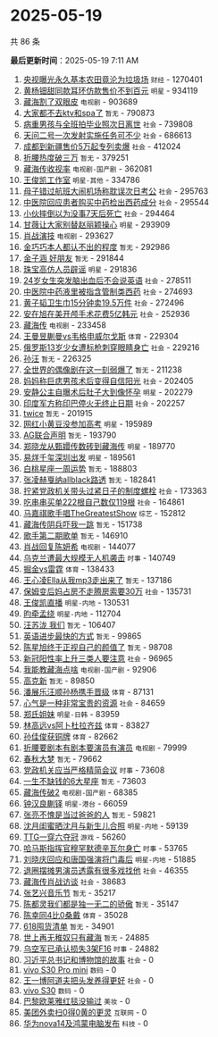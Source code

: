 # 2025-05-19

共 86 条


<!-- BEGIN -->

**最后更新时间**：2025-05-19 7:11 AM
1. [央视曝光永久基本农田竟沦为垃圾场](https://m.weibo.cn/search?containerid=100103type%3D1%26t%3D10%26q%3D%23%E5%A4%AE%E8%A7%86%E6%9B%9D%E5%85%89%E6%B0%B8%E4%B9%85%E5%9F%BA%E6%9C%AC%E5%86%9C%E7%94%B0%E7%AB%9F%E6%B2%A6%E4%B8%BA%E5%9E%83%E5%9C%BE%E5%9C%BA%23&stream_entry_id=31&isnewpage=1&extparam=seat%3D1%26realpos%3D36%26flag%3D1%26q%3D%2523%25E5%25A4%25AE%25E8%25A7%2586%25E6%259B%259D%25E5%2585%2589%25E6%25B0%25B8%25E4%25B9%2585%25E5%259F%25BA%25E6%259C%25AC%25E5%2586%259C%25E7%2594%25B0%25E7%25AB%259F%25E6%25B2%25A6%25E4%25B8%25BA%25E5%259E%2583%25E5%259C%25BE%25E5%259C%25BA%2523%26dgr%3D0%26stream_entry_id%3D31%26cate%3D5001%26band_rank%3D36%26filter_type%3Drealtimehot%26pos%3D37%26c_type%3D31%26lcate%3D5001%26display_time%3D1747585856%26pre_seqid%3D17475858561900316928457) `财经` - 1270401
2. [黄杨钿甜同款耳环仿款售价不到百元](https://m.weibo.cn/search?containerid=100103type%3D1%26t%3D10%26q%3D%23%E9%BB%84%E6%9D%A8%E9%92%BF%E7%94%9C%E5%90%8C%E6%AC%BE%E8%80%B3%E7%8E%AF%E4%BB%BF%E6%AC%BE%E5%94%AE%E4%BB%B7%E4%B8%8D%E5%88%B0%E7%99%BE%E5%85%83%23&stream_entry_id=31&isnewpage=1&extparam=seat%3D1%26stream_entry_id%3D31%26lcate%3D5001%26filter_type%3Drealtimehot%26dgr%3D0%26c_type%3D31%26realpos%3D2%26q%3D%2523%25E9%25BB%2584%25E6%259D%25A8%25E9%2592%25BF%25E7%2594%259C%25E5%2590%258C%25E6%25AC%25BE%25E8%2580%25B3%25E7%258E%25AF%25E4%25BB%25BF%25E6%25AC%25BE%25E5%2594%25AE%25E4%25BB%25B7%25E4%25B8%258D%25E5%2588%25B0%25E7%2599%25BE%25E5%2585%2583%2523%26cate%3D5001%26pos%3D1%26band_rank%3D2%26flag%3D1%26display_time%3D1747588947%26pre_seqid%3D174758894712603375793128) `明星` - 934119
3. [藏海割了双眼皮](https://m.weibo.cn/search?containerid=100103type%3D1%26t%3D10%26q%3D%23%E8%97%8F%E6%B5%B7%E5%89%B2%E4%BA%86%E5%8F%8C%E7%9C%BC%E7%9A%AE%23&stream_entry_id=31&isnewpage=1&extparam=seat%3D1%26realpos%3D1%26flag%3D16%26q%3D%2523%25E8%2597%258F%25E6%25B5%25B7%25E5%2589%25B2%25E4%25BA%2586%25E5%258F%258C%25E7%259C%25BC%25E7%259A%25AE%2523%26dgr%3D0%26stream_entry_id%3D31%26cate%3D5001%26band_rank%3D1%26filter_type%3Drealtimehot%26pos%3D0%26c_type%3D31%26lcate%3D5001%26display_time%3D1747585856%26pre_seqid%3D17475858561900316928457) `电视剧` - 903689
4. [大家都不去ktv和spa了](https://m.weibo.cn/search?containerid=100103type%3D1%26t%3D10%26q%3D%E5%A4%A7%E5%AE%B6%E9%83%BD%E4%B8%8D%E5%8E%BBktv%E5%92%8Cspa%E4%BA%86&stream_entry_id=31&isnewpage=1&extparam=seat%3D1%26realpos%3D2%26flag%3D2%26q%3D%25E5%25A4%25A7%25E5%25AE%25B6%25E9%2583%25BD%25E4%25B8%258D%25E5%258E%25BBktv%25E5%2592%258Cspa%25E4%25BA%2586%26dgr%3D0%26stream_entry_id%3D31%26cate%3D5001%26band_rank%3D2%26filter_type%3Drealtimehot%26pos%3D1%26c_type%3D31%26lcate%3D5001%26display_time%3D1747585856%26pre_seqid%3D17475858561900316928457) `暂无` - 790873
5. [病重男孩与全班拍毕业照次日离世](https://m.weibo.cn/search?containerid=100103type%3D1%26t%3D10%26q%3D%23%E7%97%85%E9%87%8D%E7%94%B7%E5%AD%A9%E4%B8%8E%E5%85%A8%E7%8F%AD%E6%8B%8D%E6%AF%95%E4%B8%9A%E7%85%A7%E6%AC%A1%E6%97%A5%E7%A6%BB%E4%B8%96%23&stream_entry_id=31&isnewpage=1&extparam=seat%3D1%26realpos%3D4%26flag%3D1%26q%3D%2523%25E7%2597%2585%25E9%2587%258D%25E7%2594%25B7%25E5%25AD%25A9%25E4%25B8%258E%25E5%2585%25A8%25E7%258F%25AD%25E6%258B%258D%25E6%25AF%2595%25E4%25B8%259A%25E7%2585%25A7%25E6%25AC%25A1%25E6%2597%25A5%25E7%25A6%25BB%25E4%25B8%2596%2523%26dgr%3D0%26stream_entry_id%3D31%26cate%3D5001%26band_rank%3D4%26filter_type%3Drealtimehot%26pos%3D4%26c_type%3D31%26lcate%3D5001%26display_time%3D1747585856%26pre_seqid%3D17475858561900316928457) `社会` - 739808
6. [天问二号一次发射实施任务可不少](https://m.weibo.cn/search?containerid=100103type%3D1%26t%3D10%26q%3D%23%E5%A4%A9%E9%97%AE%E4%BA%8C%E5%8F%B7%E4%B8%80%E6%AC%A1%E5%8F%91%E5%B0%84%E5%AE%9E%E6%96%BD%E4%BB%BB%E5%8A%A1%E5%8F%AF%E4%B8%8D%E5%B0%91%23&stream_entry_id=31&isnewpage=1&extparam=seat%3D1%26realpos%3D3%26flag%3D0%26q%3D%2523%25E5%25A4%25A9%25E9%2597%25AE%25E4%25BA%258C%25E5%258F%25B7%25E4%25B8%2580%25E6%25AC%25A1%25E5%258F%2591%25E5%25B0%2584%25E5%25AE%259E%25E6%2596%25BD%25E4%25BB%25BB%25E5%258A%25A1%25E5%258F%25AF%25E4%25B8%258D%25E5%25B0%2591%2523%26dgr%3D0%26stream_entry_id%3D31%26cate%3D5001%26band_rank%3D3%26filter_type%3Drealtimehot%26pos%3D2%26c_type%3D31%26lcate%3D5001%26display_time%3D1747585856%26pre_seqid%3D17475858561900316928457) `社会` - 686613
7. [成都到新疆售价5万起专列卖爆](https://m.weibo.cn/search?containerid=100103type%3D1%26t%3D10%26q%3D%23%E6%88%90%E9%83%BD%E5%88%B0%E6%96%B0%E7%96%86%E5%94%AE%E4%BB%B75%E4%B8%87%E8%B5%B7%E4%B8%93%E5%88%97%E5%8D%96%E7%88%86%23&stream_entry_id=31&isnewpage=1&extparam=seat%3D1%26realpos%3D5%26flag%3D0%26q%3D%2523%25E6%2588%2590%25E9%2583%25BD%25E5%2588%25B0%25E6%2596%25B0%25E7%2596%2586%25E5%2594%25AE%25E4%25BB%25B75%25E4%25B8%2587%25E8%25B5%25B7%25E4%25B8%2593%25E5%2588%2597%25E5%258D%2596%25E7%2588%2586%2523%26dgr%3D0%26stream_entry_id%3D31%26cate%3D5001%26band_rank%3D5%26filter_type%3Drealtimehot%26pos%3D5%26c_type%3D31%26lcate%3D5001%26display_time%3D1747585856%26pre_seqid%3D17475858561900316928457) `社会` - 412024
8. [折腰热度破三万](https://m.weibo.cn/search?containerid=100103type%3D1%26t%3D10%26q%3D%E6%8A%98%E8%85%B0%E7%83%AD%E5%BA%A6%E7%A0%B4%E4%B8%89%E4%B8%87&stream_entry_id=31&isnewpage=1&extparam=seat%3D1%26realpos%3D6%26flag%3D2%26q%3D%25E6%258A%2598%25E8%2585%25B0%25E7%2583%25AD%25E5%25BA%25A6%25E7%25A0%25B4%25E4%25B8%2589%25E4%25B8%2587%26dgr%3D0%26stream_entry_id%3D31%26cate%3D5001%26band_rank%3D6%26filter_type%3Drealtimehot%26pos%3D6%26c_type%3D31%26lcate%3D5001%26display_time%3D1747585856%26pre_seqid%3D17475858561900316928457) `暂无` - 379251
9. [藏海传收视率](https://m.weibo.cn/search?containerid=100103type%3D1%26t%3D10%26q%3D%E8%97%8F%E6%B5%B7%E4%BC%A0%E6%94%B6%E8%A7%86%E7%8E%87&stream_entry_id=31&isnewpage=1&extparam=seat%3D1%26realpos%3D7%26flag%3D16%26q%3D%25E8%2597%258F%25E6%25B5%25B7%25E4%25BC%25A0%25E6%2594%25B6%25E8%25A7%2586%25E7%258E%2587%26dgr%3D0%26stream_entry_id%3D31%26cate%3D5001%26band_rank%3D7%26filter_type%3Drealtimehot%26pos%3D8%26c_type%3D31%26lcate%3D5001%26display_time%3D1747585856%26pre_seqid%3D17475858561900316928457) `电视剧-国产剧` - 362081
10. [王俊凯工作室](https://m.weibo.cn/search?containerid=100103type%3D1%26t%3D10%26q%3D%E7%8E%8B%E4%BF%8A%E5%87%AF%E5%B7%A5%E4%BD%9C%E5%AE%A4&stream_entry_id=31&isnewpage=1&extparam=seat%3D1%26realpos%3D8%26flag%3D2%26q%3D%25E7%258E%258B%25E4%25BF%258A%25E5%2587%25AF%25E5%25B7%25A5%25E4%25BD%259C%25E5%25AE%25A4%26dgr%3D0%26stream_entry_id%3D31%26cate%3D5001%26band_rank%3D8%26filter_type%3Drealtimehot%26pos%3D9%26c_type%3D31%26lcate%3D5001%26display_time%3D1747585856%26pre_seqid%3D17475858561900316928457) `明星-其他` - 334786
11. [母子错过航班大闹机场称耽误次日考公](https://m.weibo.cn/search?containerid=100103type%3D1%26t%3D10%26q%3D%23%E6%AF%8D%E5%AD%90%E9%94%99%E8%BF%87%E8%88%AA%E7%8F%AD%E5%A4%A7%E9%97%B9%E6%9C%BA%E5%9C%BA%E7%A7%B0%E8%80%BD%E8%AF%AF%E6%AC%A1%E6%97%A5%E8%80%83%E5%85%AC%23&stream_entry_id=31&isnewpage=1&extparam=seat%3D1%26realpos%3D9%26flag%3D0%26q%3D%2523%25E6%25AF%258D%25E5%25AD%2590%25E9%2594%2599%25E8%25BF%2587%25E8%2588%25AA%25E7%258F%25AD%25E5%25A4%25A7%25E9%2597%25B9%25E6%259C%25BA%25E5%259C%25BA%25E7%25A7%25B0%25E8%2580%25BD%25E8%25AF%25AF%25E6%25AC%25A1%25E6%2597%25A5%25E8%2580%2583%25E5%2585%25AC%2523%26dgr%3D0%26stream_entry_id%3D31%26cate%3D5001%26band_rank%3D9%26filter_type%3Drealtimehot%26pos%3D10%26c_type%3D31%26lcate%3D5001%26display_time%3D1747585856%26pre_seqid%3D17475858561900316928457) `社会` - 295763
12. [中医院回应患者购买中药检出西药成分](https://m.weibo.cn/search?containerid=100103type%3D1%26t%3D10%26q%3D%23%E4%B8%AD%E5%8C%BB%E9%99%A2%E5%9B%9E%E5%BA%94%E6%82%A3%E8%80%85%E8%B4%AD%E4%B9%B0%E4%B8%AD%E8%8D%AF%E6%A3%80%E5%87%BA%E8%A5%BF%E8%8D%AF%E6%88%90%E5%88%86%23&stream_entry_id=31&isnewpage=1&extparam=seat%3D1%26realpos%3D10%26flag%3D1%26q%3D%2523%25E4%25B8%25AD%25E5%258C%25BB%25E9%2599%25A2%25E5%259B%259E%25E5%25BA%2594%25E6%2582%25A3%25E8%2580%2585%25E8%25B4%25AD%25E4%25B9%25B0%25E4%25B8%25AD%25E8%258D%25AF%25E6%25A3%2580%25E5%2587%25BA%25E8%25A5%25BF%25E8%258D%25AF%25E6%2588%2590%25E5%2588%2586%2523%26dgr%3D0%26stream_entry_id%3D31%26cate%3D5001%26band_rank%3D10%26filter_type%3Drealtimehot%26pos%3D11%26c_type%3D31%26lcate%3D5001%26display_time%3D1747585856%26pre_seqid%3D17475858561900316928457) `社会` - 295544
13. [小伙摔倒以为没事7天后死亡](https://m.weibo.cn/search?containerid=100103type%3D1%26t%3D10%26q%3D%23%E5%B0%8F%E4%BC%99%E6%91%94%E5%80%92%E4%BB%A5%E4%B8%BA%E6%B2%A1%E4%BA%8B7%E5%A4%A9%E5%90%8E%E6%AD%BB%E4%BA%A1%23&stream_entry_id=31&isnewpage=1&extparam=seat%3D1%26realpos%3D11%26flag%3D2%26q%3D%2523%25E5%25B0%258F%25E4%25BC%2599%25E6%2591%2594%25E5%2580%2592%25E4%25BB%25A5%25E4%25B8%25BA%25E6%25B2%25A1%25E4%25BA%258B7%25E5%25A4%25A9%25E5%2590%258E%25E6%25AD%25BB%25E4%25BA%25A1%2523%26dgr%3D0%26stream_entry_id%3D31%26cate%3D5001%26band_rank%3D11%26filter_type%3Drealtimehot%26pos%3D12%26c_type%3D31%26lcate%3D5001%26display_time%3D1747585856%26pre_seqid%3D17475858561900316928457) `社会` - 294464
14. [甘薇让大家别替赵丽颖操心](https://m.weibo.cn/search?containerid=100103type%3D1%26t%3D10%26q%3D%23%E7%94%98%E8%96%87%E8%AE%A9%E5%A4%A7%E5%AE%B6%E5%88%AB%E6%9B%BF%E8%B5%B5%E4%B8%BD%E9%A2%96%E6%93%8D%E5%BF%83%23&stream_entry_id=31&isnewpage=1&extparam=seat%3D1%26realpos%3D12%26flag%3D1%26q%3D%2523%25E7%2594%2598%25E8%2596%2587%25E8%25AE%25A9%25E5%25A4%25A7%25E5%25AE%25B6%25E5%2588%25AB%25E6%259B%25BF%25E8%25B5%25B5%25E4%25B8%25BD%25E9%25A2%2596%25E6%2593%258D%25E5%25BF%2583%2523%26dgr%3D0%26stream_entry_id%3D31%26cate%3D5001%26band_rank%3D12%26filter_type%3Drealtimehot%26pos%3D13%26c_type%3D31%26lcate%3D5001%26display_time%3D1747585856%26pre_seqid%3D17475858561900316928457) `明星` - 293909
15. [肖战演技](https://m.weibo.cn/search?containerid=100103type%3D1%26t%3D10%26q%3D%E8%82%96%E6%88%98%E6%BC%94%E6%8A%80&stream_entry_id=31&isnewpage=1&extparam=seat%3D1%26realpos%3D13%26flag%3D2%26q%3D%25E8%2582%2596%25E6%2588%2598%25E6%25BC%2594%25E6%258A%2580%26dgr%3D0%26stream_entry_id%3D31%26cate%3D5001%26band_rank%3D13%26filter_type%3Drealtimehot%26pos%3D14%26c_type%3D31%26lcate%3D5001%26display_time%3D1747585856%26pre_seqid%3D17475858561900316928457) `电视剧` - 293627
16. [金巧巧本人都认不出的程度](https://m.weibo.cn/search?containerid=100103type%3D1%26t%3D10%26q%3D%E9%87%91%E5%B7%A7%E5%B7%A7%E6%9C%AC%E4%BA%BA%E9%83%BD%E8%AE%A4%E4%B8%8D%E5%87%BA%E7%9A%84%E7%A8%8B%E5%BA%A6&stream_entry_id=31&isnewpage=1&extparam=seat%3D1%26realpos%3D14%26flag%3D2%26q%3D%25E9%2587%2591%25E5%25B7%25A7%25E5%25B7%25A7%25E6%259C%25AC%25E4%25BA%25BA%25E9%2583%25BD%25E8%25AE%25A4%25E4%25B8%258D%25E5%2587%25BA%25E7%259A%2584%25E7%25A8%258B%25E5%25BA%25A6%26dgr%3D0%26stream_entry_id%3D31%26cate%3D5001%26band_rank%3D14%26filter_type%3Drealtimehot%26pos%3D15%26c_type%3D31%26lcate%3D5001%26display_time%3D1747585856%26pre_seqid%3D17475858561900316928457) `暂无` - 292986
17. [金子涵 好朋友](https://m.weibo.cn/search?containerid=100103type%3D1%26t%3D10%26q%3D%E9%87%91%E5%AD%90%E6%B6%B5+%E5%A5%BD%E6%9C%8B%E5%8F%8B&stream_entry_id=31&isnewpage=1&extparam=seat%3D1%26realpos%3D15%26flag%3D0%26q%3D%25E9%2587%2591%25E5%25AD%2590%25E6%25B6%25B5%2520%25E5%25A5%25BD%25E6%259C%258B%25E5%258F%258B%26dgr%3D0%26stream_entry_id%3D31%26cate%3D5001%26band_rank%3D15%26filter_type%3Drealtimehot%26pos%3D16%26c_type%3D31%26lcate%3D5001%26display_time%3D1747585856%26pre_seqid%3D17475858561900316928457) `暂无` - 291844
18. [珠宝高仿人员辟谣](https://m.weibo.cn/search?containerid=100103type%3D1%26t%3D10%26q%3D%23%E7%8F%A0%E5%AE%9D%E9%AB%98%E4%BB%BF%E4%BA%BA%E5%91%98%E8%BE%9F%E8%B0%A3%23&stream_entry_id=31&isnewpage=1&extparam=seat%3D1%26realpos%3D16%26flag%3D0%26q%3D%2523%25E7%258F%25A0%25E5%25AE%259D%25E9%25AB%2598%25E4%25BB%25BF%25E4%25BA%25BA%25E5%2591%2598%25E8%25BE%259F%25E8%25B0%25A3%2523%26dgr%3D0%26stream_entry_id%3D31%26cate%3D5001%26band_rank%3D16%26filter_type%3Drealtimehot%26pos%3D17%26c_type%3D31%26lcate%3D5001%26display_time%3D1747585856%26pre_seqid%3D17475858561900316928457) `明星` - 291836
19. [24岁女生突发脑出血后不会说英语](https://m.weibo.cn/search?containerid=100103type%3D1%26t%3D10%26q%3D%2324%E5%B2%81%E5%A5%B3%E7%94%9F%E7%AA%81%E5%8F%91%E8%84%91%E5%87%BA%E8%A1%80%E5%90%8E%E4%B8%8D%E4%BC%9A%E8%AF%B4%E8%8B%B1%E8%AF%AD%23&stream_entry_id=31&isnewpage=1&extparam=seat%3D1%26realpos%3D17%26flag%3D0%26q%3D%252324%25E5%25B2%2581%25E5%25A5%25B3%25E7%2594%259F%25E7%25AA%2581%25E5%258F%2591%25E8%2584%2591%25E5%2587%25BA%25E8%25A1%2580%25E5%2590%258E%25E4%25B8%258D%25E4%25BC%259A%25E8%25AF%25B4%25E8%258B%25B1%25E8%25AF%25AD%2523%26dgr%3D0%26stream_entry_id%3D31%26cate%3D5001%26band_rank%3D17%26filter_type%3Drealtimehot%26pos%3D18%26c_type%3D31%26lcate%3D5001%26display_time%3D1747585856%26pre_seqid%3D17475858561900316928457) `社会` - 278511
20. [中医院中药液里被指含管制类西药](https://m.weibo.cn/search?containerid=100103type%3D1%26t%3D10%26q%3D%23%E4%B8%AD%E5%8C%BB%E9%99%A2%E4%B8%AD%E8%8D%AF%E6%B6%B2%E9%87%8C%E8%A2%AB%E6%8C%87%E5%90%AB%E7%AE%A1%E5%88%B6%E7%B1%BB%E8%A5%BF%E8%8D%AF%23&stream_entry_id=31&isnewpage=1&extparam=seat%3D1%26realpos%3D18%26flag%3D1%26q%3D%2523%25E4%25B8%25AD%25E5%258C%25BB%25E9%2599%25A2%25E4%25B8%25AD%25E8%258D%25AF%25E6%25B6%25B2%25E9%2587%258C%25E8%25A2%25AB%25E6%258C%2587%25E5%2590%25AB%25E7%25AE%25A1%25E5%2588%25B6%25E7%25B1%25BB%25E8%25A5%25BF%25E8%258D%25AF%2523%26dgr%3D0%26stream_entry_id%3D31%26cate%3D5001%26band_rank%3D18%26filter_type%3Drealtimehot%26pos%3D19%26c_type%3D31%26lcate%3D5001%26display_time%3D1747585856%26pre_seqid%3D17475858561900316928457) `社会` - 274693
21. [黄子韬卫生巾15分钟卖19.5万件](https://m.weibo.cn/search?containerid=100103type%3D1%26t%3D10%26q%3D%23%E9%BB%84%E5%AD%90%E9%9F%AC%E5%8D%AB%E7%94%9F%E5%B7%BE15%E5%88%86%E9%92%9F%E5%8D%9619.5%E4%B8%87%E4%BB%B6%23&stream_entry_id=31&isnewpage=1&extparam=seat%3D1%26realpos%3D25%26flag%3D0%26q%3D%2523%25E9%25BB%2584%25E5%25AD%2590%25E9%259F%25AC%25E5%258D%25AB%25E7%2594%259F%25E5%25B7%25BE15%25E5%2588%2586%25E9%2592%259F%25E5%258D%259619.5%25E4%25B8%2587%25E4%25BB%25B6%2523%26dgr%3D0%26stream_entry_id%3D31%26cate%3D5001%26band_rank%3D25%26filter_type%3Drealtimehot%26pos%3D26%26c_type%3D31%26lcate%3D5001%26display_time%3D1747585856%26pre_seqid%3D17475858561900316928457) `社会` - 272496
22. [安在旭在美开颅手术花费5亿韩元](https://m.weibo.cn/search?containerid=100103type%3D1%26t%3D10%26q%3D%23%E5%AE%89%E5%9C%A8%E6%97%AD%E5%9C%A8%E7%BE%8E%E5%BC%80%E9%A2%85%E6%89%8B%E6%9C%AF%E8%8A%B1%E8%B4%B95%E4%BA%BF%E9%9F%A9%E5%85%83%23&stream_entry_id=31&isnewpage=1&extparam=seat%3D1%26stream_entry_id%3D31%26q%3D%2523%25E5%25AE%2589%25E5%259C%25A8%25E6%2597%25AD%25E5%259C%25A8%25E7%25BE%258E%25E5%25BC%2580%25E9%25A2%2585%25E6%2589%258B%25E6%259C%25AF%25E8%258A%25B1%25E8%25B4%25B95%25E4%25BA%25BF%25E9%259F%25A9%25E5%2585%2583%2523%26dgr%3D0%26band_rank%3D31%26pos%3D32%26filter_type%3Drealtimehot%26c_type%3D31%26realpos%3D31%26lcate%3D5001%26flag%3D1%26cate%3D5001%26display_time%3D1747593288%26pre_seqid%3D174759328797903344717118) `社会` - 252936
23. [藏海传](https://m.weibo.cn/search?containerid=100103type%3D1%26t%3D10%26q%3D%E8%97%8F%E6%B5%B7%E4%BC%A0&stream_entry_id=31&isnewpage=1&extparam=seat%3D1%26realpos%3D19%26flag%3D0%26q%3D%25E8%2597%258F%25E6%25B5%25B7%25E4%25BC%25A0%26dgr%3D0%26stream_entry_id%3D31%26cate%3D5001%26band_rank%3D19%26filter_type%3Drealtimehot%26pos%3D20%26c_type%3D31%26lcate%3D5001%26display_time%3D1747585856%26pre_seqid%3D17475858561900316928457) `电视剧` - 233458
24. [王曼昱蒯曼vs韦格申威尔戈斯](https://m.weibo.cn/search?containerid=100103type%3D1%26t%3D10%26q%3D%23%E7%8E%8B%E6%9B%BC%E6%98%B1%E8%92%AF%E6%9B%BCvs%E9%9F%A6%E6%A0%BC%E7%94%B3%E5%A8%81%E5%B0%94%E6%88%88%E6%96%AF%23&stream_entry_id=31&isnewpage=1&extparam=seat%3D1%26realpos%3D20%26flag%3D1%26q%3D%2523%25E7%258E%258B%25E6%259B%25BC%25E6%2598%25B1%25E8%2592%25AF%25E6%259B%25BCvs%25E9%259F%25A6%25E6%25A0%25BC%25E7%2594%25B3%25E5%25A8%2581%25E5%25B0%2594%25E6%2588%2588%25E6%2596%25AF%2523%26dgr%3D0%26stream_entry_id%3D31%26cate%3D5001%26band_rank%3D20%26filter_type%3Drealtimehot%26pos%3D21%26c_type%3D31%26lcate%3D5001%26display_time%3D1747585856%26pre_seqid%3D17475858561900316928457) `体育` - 229304
25. [俄罗斯13岁少女遭标枪刺穿眼睛身亡](https://m.weibo.cn/search?containerid=100103type%3D1%26t%3D10%26q%3D%23%E4%BF%84%E7%BD%97%E6%96%AF13%E5%B2%81%E5%B0%91%E5%A5%B3%E9%81%AD%E6%A0%87%E6%9E%AA%E5%88%BA%E7%A9%BF%E7%9C%BC%E7%9D%9B%E8%BA%AB%E4%BA%A1%23&stream_entry_id=31&isnewpage=1&extparam=seat%3D1%26realpos%3D21%26flag%3D0%26q%3D%2523%25E4%25BF%2584%25E7%25BD%2597%25E6%2596%25AF13%25E5%25B2%2581%25E5%25B0%2591%25E5%25A5%25B3%25E9%2581%25AD%25E6%25A0%2587%25E6%259E%25AA%25E5%2588%25BA%25E7%25A9%25BF%25E7%259C%25BC%25E7%259D%259B%25E8%25BA%25AB%25E4%25BA%25A1%2523%26dgr%3D0%26stream_entry_id%3D31%26cate%3D5001%26band_rank%3D21%26filter_type%3Drealtimehot%26pos%3D22%26c_type%3D31%26lcate%3D5001%26display_time%3D1747585856%26pre_seqid%3D17475858561900316928457) `社会` - 229216
26. [孙汪](https://m.weibo.cn/search?containerid=100103type%3D1%26t%3D10%26q%3D%E5%AD%99%E6%B1%AA&stream_entry_id=31&isnewpage=1&extparam=seat%3D1%26realpos%3D22%26flag%3D0%26q%3D%25E5%25AD%2599%25E6%25B1%25AA%26dgr%3D0%26stream_entry_id%3D31%26cate%3D5001%26band_rank%3D22%26filter_type%3Drealtimehot%26pos%3D23%26c_type%3D31%26lcate%3D5001%26display_time%3D1747585856%26pre_seqid%3D17475858561900316928457) `暂无` - 226325
27. [全世界的偶像剧在这一刻弱爆了](https://m.weibo.cn/search?containerid=100103type%3D1%26t%3D10%26q%3D%E5%85%A8%E4%B8%96%E7%95%8C%E7%9A%84%E5%81%B6%E5%83%8F%E5%89%A7%E5%9C%A8%E8%BF%99%E4%B8%80%E5%88%BB%E5%BC%B1%E7%88%86%E4%BA%86&stream_entry_id=31&isnewpage=1&extparam=seat%3D1%26realpos%3D23%26flag%3D1%26q%3D%25E5%2585%25A8%25E4%25B8%2596%25E7%2595%258C%25E7%259A%2584%25E5%2581%25B6%25E5%2583%258F%25E5%2589%25A7%25E5%259C%25A8%25E8%25BF%2599%25E4%25B8%2580%25E5%2588%25BB%25E5%25BC%25B1%25E7%2588%2586%25E4%25BA%2586%26dgr%3D0%26stream_entry_id%3D31%26cate%3D5001%26band_rank%3D23%26filter_type%3Drealtimehot%26pos%3D24%26c_type%3D31%26lcate%3D5001%26display_time%3D1747585856%26pre_seqid%3D17475858561900316928457) `暂无` - 211238
28. [妈妈称巨痣男孩术后变得自信阳光](https://m.weibo.cn/search?containerid=100103type%3D1%26t%3D10%26q%3D%23%E5%A6%88%E5%A6%88%E7%A7%B0%E5%B7%A8%E7%97%A3%E7%94%B7%E5%AD%A9%E6%9C%AF%E5%90%8E%E5%8F%98%E5%BE%97%E8%87%AA%E4%BF%A1%E9%98%B3%E5%85%89%23&stream_entry_id=31&isnewpage=1&extparam=seat%3D1%26realpos%3D43%26flag%3D1%26q%3D%2523%25E5%25A6%2588%25E5%25A6%2588%25E7%25A7%25B0%25E5%25B7%25A8%25E7%2597%25A3%25E7%2594%25B7%25E5%25AD%25A9%25E6%259C%25AF%25E5%2590%258E%25E5%258F%2598%25E5%25BE%2597%25E8%2587%25AA%25E4%25BF%25A1%25E9%2598%25B3%25E5%2585%2589%2523%26dgr%3D0%26stream_entry_id%3D31%26cate%3D5001%26band_rank%3D43%26filter_type%3Drealtimehot%26pos%3D44%26c_type%3D31%26lcate%3D5001%26display_time%3D1747585856%26pre_seqid%3D17475858561900316928457) `社会` - 202405
29. [安静公主自曝术后肚子大到像怀孕](https://m.weibo.cn/search?containerid=100103type%3D1%26t%3D10%26q%3D%23%E5%AE%89%E9%9D%99%E5%85%AC%E4%B8%BB%E8%87%AA%E6%9B%9D%E6%9C%AF%E5%90%8E%E8%82%9A%E5%AD%90%E5%A4%A7%E5%88%B0%E5%83%8F%E6%80%80%E5%AD%95%23&stream_entry_id=31&isnewpage=1&extparam=seat%3D1%26stream_entry_id%3D31%26lcate%3D5001%26filter_type%3Drealtimehot%26dgr%3D0%26c_type%3D31%26realpos%3D15%26q%3D%2523%25E5%25AE%2589%25E9%259D%2599%25E5%2585%25AC%25E4%25B8%25BB%25E8%2587%25AA%25E6%259B%259D%25E6%259C%25AF%25E5%2590%258E%25E8%2582%259A%25E5%25AD%2590%25E5%25A4%25A7%25E5%2588%25B0%25E5%2583%258F%25E6%2580%2580%25E5%25AD%2595%2523%26cate%3D5001%26pos%3D15%26band_rank%3D15%26flag%3D1%26display_time%3D1747588947%26pre_seqid%3D174758894712603375793128) `明星` - 202279
30. [印度军方称印巴停火无终止日期](https://m.weibo.cn/search?containerid=100103type%3D1%26t%3D10%26q%3D%23%E5%8D%B0%E5%BA%A6%E5%86%9B%E6%96%B9%E7%A7%B0%E5%8D%B0%E5%B7%B4%E5%81%9C%E7%81%AB%E6%97%A0%E7%BB%88%E6%AD%A2%E6%97%A5%E6%9C%9F%23&stream_entry_id=31&isnewpage=1&extparam=seat%3D1%26stream_entry_id%3D31%26lcate%3D5001%26filter_type%3Drealtimehot%26dgr%3D0%26c_type%3D31%26realpos%3D10%26q%3D%2523%25E5%258D%25B0%25E5%25BA%25A6%25E5%2586%259B%25E6%2596%25B9%25E7%25A7%25B0%25E5%258D%25B0%25E5%25B7%25B4%25E5%2581%259C%25E7%2581%25AB%25E6%2597%25A0%25E7%25BB%2588%25E6%25AD%25A2%25E6%2597%25A5%25E6%259C%259F%2523%26cate%3D5001%26pos%3D10%26band_rank%3D10%26flag%3D1%26display_time%3D1747588947%26pre_seqid%3D174758894712603375793128) `社会` - 202257
31. [twice](https://m.weibo.cn/search?containerid=100103type%3D1%26t%3D10%26q%3Dtwice&stream_entry_id=31&isnewpage=1&extparam=seat%3D1%26realpos%3D24%26flag%3D1%26q%3Dtwice%26dgr%3D0%26stream_entry_id%3D31%26cate%3D5001%26band_rank%3D24%26filter_type%3Drealtimehot%26pos%3D25%26c_type%3D31%26lcate%3D5001%26display_time%3D1747585856%26pre_seqid%3D17475858561900316928457) `暂无` - 201915
32. [网红小黄豆没参加高考](https://m.weibo.cn/search?containerid=100103type%3D1%26t%3D10%26q%3D%23%E7%BD%91%E7%BA%A2%E5%B0%8F%E9%BB%84%E8%B1%86%E6%B2%A1%E5%8F%82%E5%8A%A0%E9%AB%98%E8%80%83%23&stream_entry_id=31&isnewpage=1&extparam=seat%3D1%26stream_entry_id%3D31%26lcate%3D5001%26filter_type%3Drealtimehot%26dgr%3D0%26c_type%3D31%26realpos%3D20%26q%3D%2523%25E7%25BD%2591%25E7%25BA%25A2%25E5%25B0%258F%25E9%25BB%2584%25E8%25B1%2586%25E6%25B2%25A1%25E5%258F%2582%25E5%258A%25A0%25E9%25AB%2598%25E8%2580%2583%2523%26cate%3D5001%26pos%3D20%26band_rank%3D20%26flag%3D1%26display_time%3D1747588947%26pre_seqid%3D174758894712603375793128) `明星` - 195989
33. [AG联合声明](https://m.weibo.cn/search?containerid=100103type%3D1%26t%3D10%26q%3D%23AG%E8%81%94%E5%90%88%E5%A3%B0%E6%98%8E%23&stream_entry_id=31&isnewpage=1&extparam=seat%3D1%26stream_entry_id%3D31%26lcate%3D5001%26filter_type%3Drealtimehot%26dgr%3D0%26c_type%3D31%26realpos%3D17%26q%3D%2523AG%25E8%2581%2594%25E5%2590%2588%25E5%25A3%25B0%25E6%2598%258E%2523%26cate%3D5001%26pos%3D17%26band_rank%3D17%26flag%3D1%26display_time%3D1747588947%26pre_seqid%3D174758894712603375793128) `暂无` - 193790
34. [郑晓龙从甄嬛传数砖到藏海传](https://m.weibo.cn/search?containerid=100103type%3D1%26t%3D10%26q%3D%23%E9%83%91%E6%99%93%E9%BE%99%E4%BB%8E%E7%94%84%E5%AC%9B%E4%BC%A0%E6%95%B0%E7%A0%96%E5%88%B0%E8%97%8F%E6%B5%B7%E4%BC%A0%23&stream_entry_id=31&isnewpage=1&extparam=seat%3D1%26realpos%3D26%26flag%3D1%26q%3D%2523%25E9%2583%2591%25E6%2599%2593%25E9%25BE%2599%25E4%25BB%258E%25E7%2594%2584%25E5%25AC%259B%25E4%25BC%25A0%25E6%2595%25B0%25E7%25A0%2596%25E5%2588%25B0%25E8%2597%258F%25E6%25B5%25B7%25E4%25BC%25A0%2523%26dgr%3D0%26stream_entry_id%3D31%26cate%3D5001%26band_rank%3D26%26filter_type%3Drealtimehot%26pos%3D27%26c_type%3D31%26lcate%3D5001%26display_time%3D1747585856%26pre_seqid%3D17475858561900316928457) `明星` - 189770
35. [易烊千玺深圳出发](https://m.weibo.cn/search?containerid=100103type%3D1%26t%3D10%26q%3D%23%E6%98%93%E7%83%8A%E5%8D%83%E7%8E%BA%E6%B7%B1%E5%9C%B3%E5%87%BA%E5%8F%91%23&stream_entry_id=31&isnewpage=1&extparam=seat%3D1%26realpos%3D27%26flag%3D1%26q%3D%2523%25E6%2598%2593%25E7%2583%258A%25E5%258D%2583%25E7%258E%25BA%25E6%25B7%25B1%25E5%259C%25B3%25E5%2587%25BA%25E5%258F%2591%2523%26dgr%3D0%26stream_entry_id%3D31%26cate%3D5001%26band_rank%3D27%26filter_type%3Drealtimehot%26pos%3D28%26c_type%3D31%26lcate%3D5001%26display_time%3D1747585856%26pre_seqid%3D17475858561900316928457) `明星` - 189561
36. [白桃星座一周运势](https://m.weibo.cn/search?containerid=100103type%3D1%26t%3D10%26q%3D%E7%99%BD%E6%A1%83%E6%98%9F%E5%BA%A7%E4%B8%80%E5%91%A8%E8%BF%90%E5%8A%BF&stream_entry_id=31&isnewpage=1&extparam=seat%3D1%26realpos%3D28%26flag%3D0%26q%3D%25E7%2599%25BD%25E6%25A1%2583%25E6%2598%259F%25E5%25BA%25A7%25E4%25B8%2580%25E5%2591%25A8%25E8%25BF%2590%25E5%258A%25BF%26dgr%3D0%26stream_entry_id%3D31%26cate%3D5001%26band_rank%3D28%26filter_type%3Drealtimehot%26pos%3D29%26c_type%3D31%26lcate%3D5001%26display_time%3D1747585856%26pre_seqid%3D17475858561900316928457) `暂无` - 188803
37. [张凌赫戛纳allblack路透](https://m.weibo.cn/search?containerid=100103type%3D1%26t%3D10%26q%3D%E5%BC%A0%E5%87%8C%E8%B5%AB%E6%88%9B%E7%BA%B3allblack%E8%B7%AF%E9%80%8F&stream_entry_id=31&isnewpage=1&extparam=seat%3D1%26realpos%3D29%26flag%3D1%26q%3D%25E5%25BC%25A0%25E5%2587%258C%25E8%25B5%25AB%25E6%2588%259B%25E7%25BA%25B3allblack%25E8%25B7%25AF%25E9%2580%258F%26dgr%3D0%26stream_entry_id%3D31%26cate%3D5001%26band_rank%3D29%26filter_type%3Drealtimehot%26pos%3D30%26c_type%3D31%26lcate%3D5001%26display_time%3D1747585856%26pre_seqid%3D17475858561900316928457) `暂无` - 182841
38. [拧紧党政机关带头过紧日子的制度螺栓](https://m.weibo.cn/search?containerid=100103type%3D1%26t%3D10%26q%3D%23%E6%8B%A7%E7%B4%A7%E5%85%9A%E6%94%BF%E6%9C%BA%E5%85%B3%E5%B8%A6%E5%A4%B4%E8%BF%87%E7%B4%A7%E6%97%A5%E5%AD%90%E7%9A%84%E5%88%B6%E5%BA%A6%E8%9E%BA%E6%A0%93%23&stream_entry_id=31&isnewpage=1&extparam=seat%3D1%26realpos%3D30%26flag%3D1%26q%3D%2523%25E6%258B%25A7%25E7%25B4%25A7%25E5%2585%259A%25E6%2594%25BF%25E6%259C%25BA%25E5%2585%25B3%25E5%25B8%25A6%25E5%25A4%25B4%25E8%25BF%2587%25E7%25B4%25A7%25E6%2597%25A5%25E5%25AD%2590%25E7%259A%2584%25E5%2588%25B6%25E5%25BA%25A6%25E8%259E%25BA%25E6%25A0%2593%2523%26dgr%3D0%26stream_entry_id%3D31%26cate%3D5001%26band_rank%3D30%26filter_type%3Drealtimehot%26pos%3D31%26c_type%3D31%26lcate%3D5001%26display_time%3D1747585856%26pre_seqid%3D17475858561900316928457) `社会` - 173363
39. [吃串串买单222根自己数仅119根](https://m.weibo.cn/search?containerid=100103type%3D1%26t%3D10%26q%3D%23%E5%90%83%E4%B8%B2%E4%B8%B2%E4%B9%B0%E5%8D%95222%E6%A0%B9%E8%87%AA%E5%B7%B1%E6%95%B0%E4%BB%85119%E6%A0%B9%23&stream_entry_id=31&isnewpage=1&extparam=seat%3D1%26realpos%3D31%26flag%3D0%26q%3D%2523%25E5%2590%2583%25E4%25B8%25B2%25E4%25B8%25B2%25E4%25B9%25B0%25E5%258D%2595222%25E6%25A0%25B9%25E8%2587%25AA%25E5%25B7%25B1%25E6%2595%25B0%25E4%25BB%2585119%25E6%25A0%25B9%2523%26dgr%3D0%26stream_entry_id%3D31%26cate%3D5001%26band_rank%3D31%26filter_type%3Drealtimehot%26pos%3D32%26c_type%3D31%26lcate%3D5001%26display_time%3D1747585856%26pre_seqid%3D17475858561900316928457) `社会` - 164861
40. [马嘉祺歌手唱TheGreatestShow](https://m.weibo.cn/search?containerid=100103type%3D1%26t%3D10%26q%3D%23%E9%A9%AC%E5%98%89%E7%A5%BA%E6%AD%8C%E6%89%8B%E5%94%B1TheGreatestShow%23&stream_entry_id=31&isnewpage=1&extparam=seat%3D1%26realpos%3D32%26flag%3D1%26q%3D%2523%25E9%25A9%25AC%25E5%2598%2589%25E7%25A5%25BA%25E6%25AD%258C%25E6%2589%258B%25E5%2594%25B1TheGreatestShow%2523%26dgr%3D0%26stream_entry_id%3D31%26cate%3D5001%26band_rank%3D32%26filter_type%3Drealtimehot%26pos%3D33%26c_type%3D31%26lcate%3D5001%26display_time%3D1747585856%26pre_seqid%3D17475858561900316928457) `综艺` - 152812
41. [藏海传阴兵吓我一跳](https://m.weibo.cn/search?containerid=100103type%3D1%26t%3D10%26q%3D%E8%97%8F%E6%B5%B7%E4%BC%A0%E9%98%B4%E5%85%B5%E5%90%93%E6%88%91%E4%B8%80%E8%B7%B3&stream_entry_id=31&isnewpage=1&extparam=seat%3D1%26realpos%3D33%26flag%3D0%26q%3D%25E8%2597%258F%25E6%25B5%25B7%25E4%25BC%25A0%25E9%2598%25B4%25E5%2585%25B5%25E5%2590%2593%25E6%2588%2591%25E4%25B8%2580%25E8%25B7%25B3%26dgr%3D0%26stream_entry_id%3D31%26cate%3D5001%26band_rank%3D33%26filter_type%3Drealtimehot%26pos%3D34%26c_type%3D31%26lcate%3D5001%26display_time%3D1747585856%26pre_seqid%3D17475858561900316928457) `暂无` - 151738
42. [歌手第二期歌单](https://m.weibo.cn/search?containerid=100103type%3D1%26t%3D10%26q%3D%E6%AD%8C%E6%89%8B%E7%AC%AC%E4%BA%8C%E6%9C%9F%E6%AD%8C%E5%8D%95&stream_entry_id=31&isnewpage=1&extparam=seat%3D1%26realpos%3D34%26flag%3D0%26q%3D%25E6%25AD%258C%25E6%2589%258B%25E7%25AC%25AC%25E4%25BA%258C%25E6%259C%259F%25E6%25AD%258C%25E5%258D%2595%26dgr%3D0%26stream_entry_id%3D31%26cate%3D5001%26band_rank%3D34%26filter_type%3Drealtimehot%26pos%3D35%26c_type%3D31%26lcate%3D5001%26display_time%3D1747585856%26pre_seqid%3D17475858561900316928457) `暂无` - 146910
43. [肖战回复陈妍希](https://m.weibo.cn/search?containerid=100103type%3D1%26t%3D10%26q%3D%23%E8%82%96%E6%88%98%E5%9B%9E%E5%A4%8D%E9%99%88%E5%A6%8D%E5%B8%8C%23&stream_entry_id=31&isnewpage=1&extparam=seat%3D1%26realpos%3D35%26flag%3D0%26q%3D%2523%25E8%2582%2596%25E6%2588%2598%25E5%259B%259E%25E5%25A4%258D%25E9%2599%2588%25E5%25A6%258D%25E5%25B8%258C%2523%26dgr%3D0%26stream_entry_id%3D31%26cate%3D5001%26band_rank%3D35%26filter_type%3Drealtimehot%26pos%3D36%26c_type%3D31%26lcate%3D5001%26display_time%3D1747585856%26pre_seqid%3D17475858561900316928457) `电视剧` - 144077
44. [乌克兰遭最大规模无人机袭击](https://m.weibo.cn/search?containerid=100103type%3D1%26t%3D10%26q%3D%23%E4%B9%8C%E5%85%8B%E5%85%B0%E9%81%AD%E6%9C%80%E5%A4%A7%E8%A7%84%E6%A8%A1%E6%97%A0%E4%BA%BA%E6%9C%BA%E8%A2%AD%E5%87%BB%23&stream_entry_id=31&isnewpage=1&extparam=seat%3D1%26stream_entry_id%3D31%26q%3D%2523%25E4%25B9%258C%25E5%2585%258B%25E5%2585%25B0%25E9%2581%25AD%25E6%259C%2580%25E5%25A4%25A7%25E8%25A7%2584%25E6%25A8%25A1%25E6%2597%25A0%25E4%25BA%25BA%25E6%259C%25BA%25E8%25A2%25AD%25E5%2587%25BB%2523%26dgr%3D0%26band_rank%3D26%26pos%3D27%26filter_type%3Drealtimehot%26c_type%3D31%26realpos%3D26%26lcate%3D5001%26flag%3D1%26cate%3D5001%26display_time%3D1747593288%26pre_seqid%3D174759328797903344717118) `时事` - 140749
45. [掘金vs雷霆](https://m.weibo.cn/search?containerid=100103type%3D1%26t%3D10%26q%3D%23%E6%8E%98%E9%87%91vs%E9%9B%B7%E9%9C%86%23&stream_entry_id=31&isnewpage=1&extparam=seat%3D1%26flag%3D0%26stream_entry_id%3D31%26realpos%3D45%26filter_type%3Drealtimehot%26dgr%3D0%26c_type%3D31%26lcate%3D5001%26pos%3D44%26cate%3D5001%26q%3D%2523%25E6%258E%2598%25E9%2587%2591vs%25E9%259B%25B7%25E9%259C%2586%2523%26band_rank%3D45%26display_time%3D1747596054%26pre_seqid%3D17475960548840323572346) `体育` - 138433
46. [王心凌Ella从我mp3走出来了](https://m.weibo.cn/search?containerid=100103type%3D1%26t%3D10%26q%3D%E7%8E%8B%E5%BF%83%E5%87%8CElla%E4%BB%8E%E6%88%91mp3%E8%B5%B0%E5%87%BA%E6%9D%A5%E4%BA%86&stream_entry_id=31&isnewpage=1&extparam=seat%3D1%26realpos%3D37%26flag%3D1%26q%3D%25E7%258E%258B%25E5%25BF%2583%25E5%2587%258CElla%25E4%25BB%258E%25E6%2588%2591mp3%25E8%25B5%25B0%25E5%2587%25BA%25E6%259D%25A5%25E4%25BA%2586%26dgr%3D0%26stream_entry_id%3D31%26cate%3D5001%26band_rank%3D37%26filter_type%3Drealtimehot%26pos%3D38%26c_type%3D31%26lcate%3D5001%26display_time%3D1747585856%26pre_seqid%3D17475858561900316928457) `暂无` - 137186
47. [保姆变后妈占房不走腾房索要30万](https://m.weibo.cn/search?containerid=100103type%3D1%26t%3D10%26q%3D%23%E4%BF%9D%E5%A7%86%E5%8F%98%E5%90%8E%E5%A6%88%E5%8D%A0%E6%88%BF%E4%B8%8D%E8%B5%B0%E8%85%BE%E6%88%BF%E7%B4%A2%E8%A6%8130%E4%B8%87%23&stream_entry_id=31&isnewpage=1&extparam=seat%3D1%26realpos%3D38%26flag%3D0%26q%3D%2523%25E4%25BF%259D%25E5%25A7%2586%25E5%258F%2598%25E5%2590%258E%25E5%25A6%2588%25E5%258D%25A0%25E6%2588%25BF%25E4%25B8%258D%25E8%25B5%25B0%25E8%2585%25BE%25E6%2588%25BF%25E7%25B4%25A2%25E8%25A6%258130%25E4%25B8%2587%2523%26dgr%3D0%26stream_entry_id%3D31%26cate%3D5001%26band_rank%3D38%26filter_type%3Drealtimehot%26pos%3D39%26c_type%3D31%26lcate%3D5001%26display_time%3D1747585856%26pre_seqid%3D17475858561900316928457) `社会` - 135731
48. [王俊凯直播](https://m.weibo.cn/search?containerid=100103type%3D1%26t%3D10%26q%3D%E7%8E%8B%E4%BF%8A%E5%87%AF%E7%9B%B4%E6%92%AD&stream_entry_id=31&isnewpage=1&extparam=seat%3D1%26realpos%3D39%26flag%3D0%26q%3D%25E7%258E%258B%25E4%25BF%258A%25E5%2587%25AF%25E7%259B%25B4%25E6%2592%25AD%26dgr%3D0%26stream_entry_id%3D31%26cate%3D5001%26band_rank%3D39%26filter_type%3Drealtimehot%26pos%3D40%26c_type%3D31%26lcate%3D5001%26display_time%3D1747585856%26pre_seqid%3D17475858561900316928457) `明星-内地` - 130531
49. [昀牵孟绕](https://m.weibo.cn/search?containerid=100103type%3D1%26t%3D10%26q%3D%E6%98%80%E7%89%B5%E5%AD%9F%E7%BB%95&stream_entry_id=31&isnewpage=1&extparam=seat%3D1%26realpos%3D40%26flag%3D0%26q%3D%25E6%2598%2580%25E7%2589%25B5%25E5%25AD%259F%25E7%25BB%2595%26dgr%3D0%26stream_entry_id%3D31%26cate%3D5001%26band_rank%3D40%26filter_type%3Drealtimehot%26pos%3D41%26c_type%3D31%26lcate%3D5001%26display_time%3D1747585856%26pre_seqid%3D17475858561900316928457) `明星-内地` - 112704
50. [汪苏泷 我们](https://m.weibo.cn/search?containerid=100103type%3D1%26t%3D10%26q%3D%E6%B1%AA%E8%8B%8F%E6%B3%B7+%E6%88%91%E4%BB%AC&stream_entry_id=31&isnewpage=1&extparam=seat%3D1%26realpos%3D41%26flag%3D1%26q%3D%25E6%25B1%25AA%25E8%258B%258F%25E6%25B3%25B7%2520%25E6%2588%2591%25E4%25BB%25AC%26dgr%3D0%26stream_entry_id%3D31%26cate%3D5001%26band_rank%3D41%26filter_type%3Drealtimehot%26pos%3D42%26c_type%3D31%26lcate%3D5001%26display_time%3D1747585856%26pre_seqid%3D17475858561900316928457) `暂无` - 106407
51. [英语进步最快的方式](https://m.weibo.cn/search?containerid=100103type%3D1%26t%3D10%26q%3D%E8%8B%B1%E8%AF%AD%E8%BF%9B%E6%AD%A5%E6%9C%80%E5%BF%AB%E7%9A%84%E6%96%B9%E5%BC%8F&stream_entry_id=31&isnewpage=1&extparam=seat%3D1%26realpos%3D42%26flag%3D0%26q%3D%25E8%258B%25B1%25E8%25AF%25AD%25E8%25BF%259B%25E6%25AD%25A5%25E6%259C%2580%25E5%25BF%25AB%25E7%259A%2584%25E6%2596%25B9%25E5%25BC%258F%26dgr%3D0%26stream_entry_id%3D31%26cate%3D5001%26band_rank%3D42%26filter_type%3Drealtimehot%26pos%3D43%26c_type%3D31%26lcate%3D5001%26display_time%3D1747585856%26pre_seqid%3D17475858561900316928457) `暂无` - 99865
52. [陈星旭终于正视自己的颜值了](https://m.weibo.cn/search?containerid=100103type%3D1%26t%3D10%26q%3D%E9%99%88%E6%98%9F%E6%97%AD%E7%BB%88%E4%BA%8E%E6%AD%A3%E8%A7%86%E8%87%AA%E5%B7%B1%E7%9A%84%E9%A2%9C%E5%80%BC%E4%BA%86&stream_entry_id=31&isnewpage=1&extparam=seat%3D1%26realpos%3D44%26flag%3D0%26q%3D%25E9%2599%2588%25E6%2598%259F%25E6%2597%25AD%25E7%25BB%2588%25E4%25BA%258E%25E6%25AD%25A3%25E8%25A7%2586%25E8%2587%25AA%25E5%25B7%25B1%25E7%259A%2584%25E9%25A2%259C%25E5%2580%25BC%25E4%25BA%2586%26dgr%3D0%26stream_entry_id%3D31%26cate%3D5001%26band_rank%3D44%26filter_type%3Drealtimehot%26pos%3D45%26c_type%3D31%26lcate%3D5001%26display_time%3D1747585856%26pre_seqid%3D17475858561900316928457) `暂无` - 98708
53. [新冠阳性率上升三类人要注意](https://m.weibo.cn/search?containerid=100103type%3D1%26t%3D10%26q%3D%23%E6%96%B0%E5%86%A0%E9%98%B3%E6%80%A7%E7%8E%87%E4%B8%8A%E5%8D%87%E4%B8%89%E7%B1%BB%E4%BA%BA%E8%A6%81%E6%B3%A8%E6%84%8F%23&stream_entry_id=31&isnewpage=1&extparam=seat%3D1%26realpos%3D45%26flag%3D0%26q%3D%2523%25E6%2596%25B0%25E5%2586%25A0%25E9%2598%25B3%25E6%2580%25A7%25E7%258E%2587%25E4%25B8%258A%25E5%258D%2587%25E4%25B8%2589%25E7%25B1%25BB%25E4%25BA%25BA%25E8%25A6%2581%25E6%25B3%25A8%25E6%2584%258F%2523%26dgr%3D0%26stream_entry_id%3D31%26cate%3D5001%26band_rank%3D45%26filter_type%3Drealtimehot%26pos%3D46%26c_type%3D31%26lcate%3D5001%26display_time%3D1747585856%26pre_seqid%3D17475858561900316928457) `社会` - 96965
54. [我能教藏海点啥](https://m.weibo.cn/search?containerid=100103type%3D1%26t%3D10%26q%3D%E6%88%91%E8%83%BD%E6%95%99%E8%97%8F%E6%B5%B7%E7%82%B9%E5%95%A5&stream_entry_id=31&isnewpage=1&extparam=seat%3D1%26stream_entry_id%3D31%26lcate%3D5001%26filter_type%3Drealtimehot%26dgr%3D0%26c_type%3D31%26realpos%3D29%26q%3D%25E6%2588%2591%25E8%2583%25BD%25E6%2595%2599%25E8%2597%258F%25E6%25B5%25B7%25E7%2582%25B9%25E5%2595%25A5%26cate%3D5001%26pos%3D29%26band_rank%3D29%26flag%3D1%26display_time%3D1747588947%26pre_seqid%3D174758894712603375793128) `电视剧-国产剧` - 92906
55. [高克新](https://m.weibo.cn/search?containerid=100103type%3D1%26t%3D10%26q%3D%E9%AB%98%E5%85%8B%E6%96%B0&stream_entry_id=31&isnewpage=1&extparam=seat%3D1%26realpos%3D46%26flag%3D1%26q%3D%25E9%25AB%2598%25E5%2585%258B%25E6%2596%25B0%26dgr%3D0%26stream_entry_id%3D31%26cate%3D5001%26band_rank%3D46%26filter_type%3Drealtimehot%26pos%3D47%26c_type%3D31%26lcate%3D5001%26display_time%3D1747585856%26pre_seqid%3D17475858561900316928457) `暂无` - 89850
56. [潘展乐汪顺孙杨携手晋级](https://m.weibo.cn/search?containerid=100103type%3D1%26t%3D10%26q%3D%23%E6%BD%98%E5%B1%95%E4%B9%90%E6%B1%AA%E9%A1%BA%E5%AD%99%E6%9D%A8%E6%90%BA%E6%89%8B%E6%99%8B%E7%BA%A7%23&stream_entry_id=31&isnewpage=1&extparam=seat%3D1%26realpos%3D47%26flag%3D0%26q%3D%2523%25E6%25BD%2598%25E5%25B1%2595%25E4%25B9%2590%25E6%25B1%25AA%25E9%25A1%25BA%25E5%25AD%2599%25E6%259D%25A8%25E6%2590%25BA%25E6%2589%258B%25E6%2599%258B%25E7%25BA%25A7%2523%26dgr%3D0%26stream_entry_id%3D31%26cate%3D5001%26band_rank%3D47%26filter_type%3Drealtimehot%26pos%3D48%26c_type%3D31%26lcate%3D5001%26display_time%3D1747585856%26pre_seqid%3D17475858561900316928457) `体育` - 87131
57. [心气是一种非常宝贵的资源](https://m.weibo.cn/search?containerid=100103type%3D1%26t%3D10%26q%3D%23%E5%BF%83%E6%B0%94%E6%98%AF%E4%B8%80%E7%A7%8D%E9%9D%9E%E5%B8%B8%E5%AE%9D%E8%B4%B5%E7%9A%84%E8%B5%84%E6%BA%90%23&stream_entry_id=31&isnewpage=1&extparam=seat%3D1%26realpos%3D48%26flag%3D1%26q%3D%2523%25E5%25BF%2583%25E6%25B0%2594%25E6%2598%25AF%25E4%25B8%2580%25E7%25A7%258D%25E9%259D%259E%25E5%25B8%25B8%25E5%25AE%259D%25E8%25B4%25B5%25E7%259A%2584%25E8%25B5%2584%25E6%25BA%2590%2523%26dgr%3D0%26stream_entry_id%3D31%26cate%3D5001%26band_rank%3D48%26filter_type%3Drealtimehot%26pos%3D49%26c_type%3D31%26lcate%3D5001%26display_time%3D1747585856%26pre_seqid%3D17475858561900316928457) `社会` - 84659
58. [郑氏姐妹](https://m.weibo.cn/search?containerid=100103type%3D1%26t%3D10%26q%3D%E9%83%91%E6%B0%8F%E5%A7%90%E5%A6%B9&stream_entry_id=31&isnewpage=1&extparam=seat%3D1%26realpos%3D49%26flag%3D0%26q%3D%25E9%2583%2591%25E6%25B0%258F%25E5%25A7%2590%25E5%25A6%25B9%26dgr%3D0%26stream_entry_id%3D31%26cate%3D5001%26band_rank%3D49%26filter_type%3Drealtimehot%26pos%3D50%26c_type%3D31%26lcate%3D5001%26display_time%3D1747585856%26pre_seqid%3D17475858561900316928457) `明星-日韩` - 83959
59. [林高远vs阿卜杜拉齐兹](https://m.weibo.cn/search?containerid=100103type%3D1%26t%3D10%26q%3D%23%E6%9E%97%E9%AB%98%E8%BF%9Cvs%E9%98%BF%E5%8D%9C%E6%9D%9C%E6%8B%89%E9%BD%90%E5%85%B9%23&stream_entry_id=31&isnewpage=1&extparam=seat%3D1%26stream_entry_id%3D31%26lcate%3D5001%26filter_type%3Drealtimehot%26dgr%3D0%26c_type%3D31%26realpos%3D36%26q%3D%2523%25E6%259E%2597%25E9%25AB%2598%25E8%25BF%259Cvs%25E9%2598%25BF%25E5%258D%259C%25E6%259D%259C%25E6%258B%2589%25E9%25BD%2590%25E5%2585%25B9%2523%26cate%3D5001%26pos%3D36%26band_rank%3D36%26flag%3D1%26display_time%3D1747588947%26pre_seqid%3D174758894712603375793128) `体育` - 83827
60. [孙佳俊获铜牌](https://m.weibo.cn/search?containerid=100103type%3D1%26t%3D10%26q%3D%23%E5%AD%99%E4%BD%B3%E4%BF%8A%E8%8E%B7%E9%93%9C%E7%89%8C%23&stream_entry_id=31&isnewpage=1&extparam=seat%3D1%26realpos%3D50%26flag%3D1%26q%3D%2523%25E5%25AD%2599%25E4%25BD%25B3%25E4%25BF%258A%25E8%258E%25B7%25E9%2593%259C%25E7%2589%258C%2523%26dgr%3D0%26stream_entry_id%3D31%26cate%3D5001%26band_rank%3D50%26filter_type%3Drealtimehot%26pos%3D51%26c_type%3D31%26lcate%3D5001%26display_time%3D1747585856%26pre_seqid%3D17475858561900316928457) `体育` - 82662
61. [折腰要剧本有剧本要演员有演员](https://m.weibo.cn/search?containerid=100103type%3D1%26t%3D10%26q%3D%23%E6%8A%98%E8%85%B0%E8%A6%81%E5%89%A7%E6%9C%AC%E6%9C%89%E5%89%A7%E6%9C%AC%E8%A6%81%E6%BC%94%E5%91%98%E6%9C%89%E6%BC%94%E5%91%98%23&stream_entry_id=31&isnewpage=1&extparam=seat%3D1%26stream_entry_id%3D31%26q%3D%2523%25E6%258A%2598%25E8%2585%25B0%25E8%25A6%2581%25E5%2589%25A7%25E6%259C%25AC%25E6%259C%2589%25E5%2589%25A7%25E6%259C%25AC%25E8%25A6%2581%25E6%25BC%2594%25E5%2591%2598%25E6%259C%2589%25E6%25BC%2594%25E5%2591%2598%2523%26dgr%3D0%26band_rank%3D21%26pos%3D22%26filter_type%3Drealtimehot%26c_type%3D31%26realpos%3D21%26lcate%3D5001%26flag%3D1%26cate%3D5001%26display_time%3D1747593288%26pre_seqid%3D174759328797903344717118) `电视剧` - 79999
62. [春秋大梦](https://m.weibo.cn/search?containerid=100103type%3D1%26t%3D10%26q%3D%E6%98%A5%E7%A7%8B%E5%A4%A7%E6%A2%A6&stream_entry_id=31&isnewpage=1&extparam=seat%3D1%26stream_entry_id%3D31%26lcate%3D5001%26filter_type%3Drealtimehot%26dgr%3D0%26c_type%3D31%26realpos%3D38%26q%3D%25E6%2598%25A5%25E7%25A7%258B%25E5%25A4%25A7%25E6%25A2%25A6%26cate%3D5001%26pos%3D38%26band_rank%3D38%26flag%3D1%26display_time%3D1747588947%26pre_seqid%3D174758894712603375793128) `暂无` - 79662
63. [党政机关应当严格精简会议](https://m.weibo.cn/search?containerid=100103type%3D1%26t%3D10%26q%3D%23%E5%85%9A%E6%94%BF%E6%9C%BA%E5%85%B3%E5%BA%94%E5%BD%93%E4%B8%A5%E6%A0%BC%E7%B2%BE%E7%AE%80%E4%BC%9A%E8%AE%AE%23&stream_entry_id=31&isnewpage=1&extparam=seat%3D1%26stream_entry_id%3D31%26q%3D%2523%25E5%2585%259A%25E6%2594%25BF%25E6%259C%25BA%25E5%2585%25B3%25E5%25BA%2594%25E5%25BD%2593%25E4%25B8%25A5%25E6%25A0%25BC%25E7%25B2%25BE%25E7%25AE%2580%25E4%25BC%259A%25E8%25AE%25AE%2523%26dgr%3D0%26band_rank%3D10%26pos%3D11%26filter_type%3Drealtimehot%26c_type%3D31%26realpos%3D10%26lcate%3D5001%26flag%3D1%26cate%3D5001%26display_time%3D1747593288%26pre_seqid%3D174759328797903344717118) `时事` - 73608
64. [一生不缺钱的6大星座](https://m.weibo.cn/search?containerid=100103type%3D1%26t%3D10%26q%3D%E4%B8%80%E7%94%9F%E4%B8%8D%E7%BC%BA%E9%92%B1%E7%9A%846%E5%A4%A7%E6%98%9F%E5%BA%A7&stream_entry_id=31&isnewpage=1&extparam=seat%3D1%26flag%3D1%26q%3D%25E4%25B8%2580%25E7%2594%259F%25E4%25B8%258D%25E7%25BC%25BA%25E9%2592%25B1%25E7%259A%25846%25E5%25A4%25A7%25E6%2598%259F%25E5%25BA%25A7%26stream_entry_id%3D31%26lcate%3D5001%26band_rank%3D31%26dgr%3D0%26filter_type%3Drealtimehot%26c_type%3D31%26pos%3D32%26realpos%3D31%26cate%3D5001%26display_time%3D1747609872%26pre_seqid%3D17476098719700310426394) `暂无` - 73603
65. [藏海传破2](https://m.weibo.cn/search?containerid=100103type%3D1%26t%3D10%26q%3D%23%E8%97%8F%E6%B5%B7%E4%BC%A0%E7%A0%B42%23&stream_entry_id=31&isnewpage=1&extparam=seat%3D1%26c_type%3D31%26band_rank%3D24%26cate%3D5001%26stream_entry_id%3D31%26pos%3D24%26dgr%3D0%26q%3D%2523%25E8%2597%258F%25E6%25B5%25B7%25E4%25BC%25A0%25E7%25A0%25B42%2523%26realpos%3D24%26lcate%3D5001%26filter_type%3Drealtimehot%26flag%3D1%26display_time%3D1747607131%26pre_seqid%3D17476071313650323588108) `电视剧-国产剧` - 68385
66. [钟汉良蒯铎](https://m.weibo.cn/search?containerid=100103type%3D1%26t%3D10%26q%3D%23%E9%92%9F%E6%B1%89%E8%89%AF%E8%92%AF%E9%93%8E%23&stream_entry_id=31&isnewpage=1&extparam=seat%3D1%26flag%3D1%26stream_entry_id%3D31%26realpos%3D37%26filter_type%3Drealtimehot%26dgr%3D0%26c_type%3D31%26lcate%3D5001%26pos%3D36%26cate%3D5001%26q%3D%2523%25E9%2592%259F%25E6%25B1%2589%25E8%2589%25AF%25E8%2592%25AF%25E9%2593%258E%2523%26band_rank%3D37%26display_time%3D1747596054%26pre_seqid%3D17475960548840323572346) `明星-港台` - 66059
67. [张亮不愧是当过爸爸的人](https://m.weibo.cn/search?containerid=100103type%3D1%26t%3D10%26q%3D%E5%BC%A0%E4%BA%AE%E4%B8%8D%E6%84%A7%E6%98%AF%E5%BD%93%E8%BF%87%E7%88%B8%E7%88%B8%E7%9A%84%E4%BA%BA&stream_entry_id=31&isnewpage=1&extparam=seat%3D1%26flag%3D1%26q%3D%25E5%25BC%25A0%25E4%25BA%25AE%25E4%25B8%258D%25E6%2584%25A7%25E6%2598%25AF%25E5%25BD%2593%25E8%25BF%2587%25E7%2588%25B8%25E7%2588%25B8%25E7%259A%2584%25E4%25BA%25BA%26stream_entry_id%3D31%26lcate%3D5001%26band_rank%3D39%26dgr%3D0%26filter_type%3Drealtimehot%26c_type%3D31%26pos%3D40%26realpos%3D39%26cate%3D5001%26display_time%3D1747609872%26pre_seqid%3D17476098719700310426394) `暂无` - 59821
68. [沈月闺蜜晒沈月与新生儿合照](https://m.weibo.cn/search?containerid=100103type%3D1%26t%3D10%26q%3D%23%E6%B2%88%E6%9C%88%E9%97%BA%E8%9C%9C%E6%99%92%E6%B2%88%E6%9C%88%E4%B8%8E%E6%96%B0%E7%94%9F%E5%84%BF%E5%90%88%E7%85%A7%23&stream_entry_id=31&isnewpage=1&extparam=seat%3D1%26pos%3D38%26q%3D%2523%25E6%25B2%2588%25E6%259C%2588%25E9%2597%25BA%25E8%259C%259C%25E6%2599%2592%25E6%25B2%2588%25E6%259C%2588%25E4%25B8%258E%25E6%2596%25B0%25E7%2594%259F%25E5%2584%25BF%25E5%2590%2588%25E7%2585%25A7%2523%26dgr%3D0%26stream_entry_id%3D31%26band_rank%3D38%26lcate%3D5001%26cate%3D5001%26flag%3D1%26filter_type%3Drealtimehot%26realpos%3D38%26c_type%3D31%26display_time%3D1747603445%26pre_seqid%3D17476034458239326963486) `明星-内地` - 59139
69. [TTG一穿六夺冠](https://m.weibo.cn/search?containerid=100103type%3D1%26t%3D10%26q%3D%23TTG%E4%B8%80%E7%A9%BF%E5%85%AD%E5%A4%BA%E5%86%A0%23&stream_entry_id=31&isnewpage=1&extparam=seat%3D1%26stream_entry_id%3D31%26lcate%3D5001%26filter_type%3Drealtimehot%26dgr%3D0%26c_type%3D31%26realpos%3D48%26q%3D%2523TTG%25E4%25B8%2580%25E7%25A9%25BF%25E5%2585%25AD%25E5%25A4%25BA%25E5%2586%25A0%2523%26cate%3D5001%26pos%3D48%26band_rank%3D48%26flag%3D1%26display_time%3D1747588947%26pre_seqid%3D174758894712603375793128) `游戏` - 56260
70. [哈马斯指挥官穆罕默德辛瓦尔身亡](https://m.weibo.cn/search?containerid=100103type%3D1%26t%3D10%26q%3D%23%E5%93%88%E9%A9%AC%E6%96%AF%E6%8C%87%E6%8C%A5%E5%AE%98%E7%A9%86%E7%BD%95%E9%BB%98%E5%BE%B7%E8%BE%9B%E7%93%A6%E5%B0%94%E8%BA%AB%E4%BA%A1%23&stream_entry_id=31&isnewpage=1&extparam=seat%3D1%26stream_entry_id%3D31%26q%3D%2523%25E5%2593%2588%25E9%25A9%25AC%25E6%2596%25AF%25E6%258C%2587%25E6%258C%25A5%25E5%25AE%2598%25E7%25A9%2586%25E7%25BD%2595%25E9%25BB%2598%25E5%25BE%25B7%25E8%25BE%259B%25E7%2593%25A6%25E5%25B0%2594%25E8%25BA%25AB%25E4%25BA%25A1%2523%26dgr%3D0%26band_rank%3D42%26pos%3D43%26filter_type%3Drealtimehot%26c_type%3D31%26realpos%3D42%26lcate%3D5001%26flag%3D0%26cate%3D5001%26display_time%3D1747593288%26pre_seqid%3D174759328797903344717118) `时事` - 53765
71. [刘晓庆回应和唐国强演将门毒后](https://m.weibo.cn/search?containerid=100103type%3D1%26t%3D10%26q%3D%23%E5%88%98%E6%99%93%E5%BA%86%E5%9B%9E%E5%BA%94%E5%92%8C%E5%94%90%E5%9B%BD%E5%BC%BA%E6%BC%94%E5%B0%86%E9%97%A8%E6%AF%92%E5%90%8E%23&stream_entry_id=31&isnewpage=1&extparam=seat%3D1%26band_rank%3D39%26lcate%3D5001%26realpos%3D39%26filter_type%3Drealtimehot%26c_type%3D31%26q%3D%2523%25E5%2588%2598%25E6%2599%2593%25E5%25BA%2586%25E5%259B%259E%25E5%25BA%2594%25E5%2592%258C%25E5%2594%2590%25E5%259B%25BD%25E5%25BC%25BA%25E6%25BC%2594%25E5%25B0%2586%25E9%2597%25A8%25E6%25AF%2592%25E5%2590%258E%2523%26flag%3D1%26cate%3D5001%26stream_entry_id%3D31%26dgr%3D0%26pos%3D39%26display_time%3D1747600099%26pre_seqid%3D17476000996970327222855) `明星-内地` - 51885
72. [退圈摆摊男演员透露有很多戏找他](https://m.weibo.cn/search?containerid=100103type%3D1%26t%3D10%26q%3D%23%E9%80%80%E5%9C%88%E6%91%86%E6%91%8A%E7%94%B7%E6%BC%94%E5%91%98%E9%80%8F%E9%9C%B2%E6%9C%89%E5%BE%88%E5%A4%9A%E6%88%8F%E6%89%BE%E4%BB%96%23&stream_entry_id=31&isnewpage=1&extparam=seat%3D1%26pos%3D21%26q%3D%2523%25E9%2580%2580%25E5%259C%2588%25E6%2591%2586%25E6%2591%258A%25E7%2594%25B7%25E6%25BC%2594%25E5%2591%2598%25E9%2580%258F%25E9%259C%25B2%25E6%259C%2589%25E5%25BE%2588%25E5%25A4%259A%25E6%2588%258F%25E6%2589%25BE%25E4%25BB%2596%2523%26dgr%3D0%26stream_entry_id%3D31%26band_rank%3D21%26lcate%3D5001%26cate%3D5001%26flag%3D1%26filter_type%3Drealtimehot%26realpos%3D21%26c_type%3D31%26display_time%3D1747603445%26pre_seqid%3D17476034458239326963486) `社会` - 46355
73. [藏海传肖战访谈](https://m.weibo.cn/search?containerid=100103type%3D1%26t%3D10%26q%3D%E8%97%8F%E6%B5%B7%E4%BC%A0%E8%82%96%E6%88%98%E8%AE%BF%E8%B0%88&stream_entry_id=31&isnewpage=1&extparam=seat%3D1%26stream_entry_id%3D31%26q%3D%25E8%2597%258F%25E6%25B5%25B7%25E4%25BC%25A0%25E8%2582%2596%25E6%2588%2598%25E8%25AE%25BF%25E8%25B0%2588%26dgr%3D0%26band_rank%3D37%26pos%3D38%26filter_type%3Drealtimehot%26c_type%3D31%26realpos%3D37%26lcate%3D5001%26flag%3D1%26cate%3D5001%26display_time%3D1747593288%26pre_seqid%3D174759328797903344717118) `社会` - 38683
74. [张艺兴音乐节](https://m.weibo.cn/search?containerid=100103type%3D1%26t%3D10%26q%3D%E5%BC%A0%E8%89%BA%E5%85%B4%E9%9F%B3%E4%B9%90%E8%8A%82&stream_entry_id=31&isnewpage=1&extparam=seat%3D1%26stream_entry_id%3D31%26q%3D%25E5%25BC%25A0%25E8%2589%25BA%25E5%2585%25B4%25E9%259F%25B3%25E4%25B9%2590%25E8%258A%2582%26dgr%3D0%26band_rank%3D43%26pos%3D44%26filter_type%3Drealtimehot%26c_type%3D31%26realpos%3D43%26lcate%3D5001%26flag%3D0%26cate%3D5001%26display_time%3D1747593288%26pre_seqid%3D174759328797903344717118) `暂无` - 35217
75. [陈都灵我们都是独一无二的骄傲](https://m.weibo.cn/search?containerid=100103type%3D1%26t%3D10%26q%3D%E9%99%88%E9%83%BD%E7%81%B5%E6%88%91%E4%BB%AC%E9%83%BD%E6%98%AF%E7%8B%AC%E4%B8%80%E6%97%A0%E4%BA%8C%E7%9A%84%E9%AA%84%E5%82%B2&stream_entry_id=31&isnewpage=1&extparam=seat%3D1%26stream_entry_id%3D31%26q%3D%25E9%2599%2588%25E9%2583%25BD%25E7%2581%25B5%25E6%2588%2591%25E4%25BB%25AC%25E9%2583%25BD%25E6%2598%25AF%25E7%258B%25AC%25E4%25B8%2580%25E6%2597%25A0%25E4%25BA%258C%25E7%259A%2584%25E9%25AA%2584%25E5%2582%25B2%26dgr%3D0%26band_rank%3D44%26pos%3D45%26filter_type%3Drealtimehot%26c_type%3D31%26realpos%3D44%26lcate%3D5001%26flag%3D1%26cate%3D5001%26display_time%3D1747593288%26pre_seqid%3D174759328797903344717118) `暂无` - 35147
76. [陈幸同4比0桑戴](https://m.weibo.cn/search?containerid=100103type%3D1%26t%3D10%26q%3D%23%E9%99%88%E5%B9%B8%E5%90%8C4%E6%AF%940%E6%A1%91%E6%88%B4%23&stream_entry_id=31&isnewpage=1&extparam=seat%3D1%26stream_entry_id%3D31%26q%3D%2523%25E9%2599%2588%25E5%25B9%25B8%25E5%2590%258C4%25E6%25AF%25940%25E6%25A1%2591%25E6%2588%25B4%2523%26dgr%3D0%26band_rank%3D47%26pos%3D48%26filter_type%3Drealtimehot%26c_type%3D31%26realpos%3D47%26lcate%3D5001%26flag%3D1%26cate%3D5001%26display_time%3D1747593288%26pre_seqid%3D174759328797903344717118) `体育` - 35028
77. [618囤货清单](https://m.weibo.cn/search?containerid=100103type%3D1%26t%3D10%26q%3D618%E5%9B%A4%E8%B4%A7%E6%B8%85%E5%8D%95&stream_entry_id=31&isnewpage=1&extparam=seat%3D1%26stream_entry_id%3D31%26q%3D618%25E5%259B%25A4%25E8%25B4%25A7%25E6%25B8%2585%25E5%258D%2595%26dgr%3D0%26band_rank%3D50%26pos%3D51%26filter_type%3Drealtimehot%26c_type%3D31%26realpos%3D50%26lcate%3D5001%26flag%3D1%26cate%3D5001%26display_time%3D1747593288%26pre_seqid%3D174759328797903344717118) `暂无` - 34901
78. [世上再无稚奴只有藏海](https://m.weibo.cn/search?containerid=100103type%3D1%26t%3D10%26q%3D%E4%B8%96%E4%B8%8A%E5%86%8D%E6%97%A0%E7%A8%9A%E5%A5%B4%E5%8F%AA%E6%9C%89%E8%97%8F%E6%B5%B7&stream_entry_id=31&isnewpage=1&extparam=seat%3D1%26flag%3D1%26stream_entry_id%3D31%26realpos%3D44%26filter_type%3Drealtimehot%26dgr%3D0%26c_type%3D31%26lcate%3D5001%26pos%3D43%26cate%3D5001%26q%3D%25E4%25B8%2596%25E4%25B8%258A%25E5%2586%258D%25E6%2597%25A0%25E7%25A8%259A%25E5%25A5%25B4%25E5%258F%25AA%25E6%259C%2589%25E8%2597%258F%25E6%25B5%25B7%26band_rank%3D44%26display_time%3D1747596054%26pre_seqid%3D17475960548840323572346) `暂无` - 24885
79. [乌空军已承认损失3架F16](https://m.weibo.cn/search?containerid=100103type%3D1%26t%3D10%26q%3D%23%E4%B9%8C%E7%A9%BA%E5%86%9B%E5%B7%B2%E6%89%BF%E8%AE%A4%E6%8D%9F%E5%A4%B13%E6%9E%B6F16%23&stream_entry_id=31&isnewpage=1&extparam=seat%3D1%26flag%3D1%26stream_entry_id%3D31%26realpos%3D49%26filter_type%3Drealtimehot%26dgr%3D0%26c_type%3D31%26lcate%3D5001%26pos%3D48%26cate%3D5001%26q%3D%2523%25E4%25B9%258C%25E7%25A9%25BA%25E5%2586%259B%25E5%25B7%25B2%25E6%2589%25BF%25E8%25AE%25A4%25E6%258D%259F%25E5%25A4%25B13%25E6%259E%25B6F16%2523%26band_rank%3D49%26display_time%3D1747596054%26pre_seqid%3D17475960548840323572346) `时事` - 24882
80. [习近平总书记和博物馆的故事](https://m.weibo.cn/search?containerid=100103type%3D1%26t%3D10%26q%3D%23%E4%B9%A0%E8%BF%91%E5%B9%B3%E6%80%BB%E4%B9%A6%E8%AE%B0%E5%92%8C%E5%8D%9A%E7%89%A9%E9%A6%86%E7%9A%84%E6%95%85%E4%BA%8B%23&stream_entry_id=51&isnewpage=1&extparam=seat%3D1%26cate%3D10103%26q%3D%2523%25E4%25B9%25A0%25E8%25BF%2591%25E5%25B9%25B3%25E6%2580%25BB%25E4%25B9%25A6%25E8%25AE%25B0%25E5%2592%258C%25E5%258D%259A%25E7%2589%25A9%25E9%25A6%2586%25E7%259A%2584%25E6%2595%2585%25E4%25BA%258B%2523%26dgr%3D0%26filter_type%3Drealtimehot%26pos%3D0%26c_type%3D51%26stream_entry_id%3D51%26display_time%3D1747585856%26pre_seqid%3D17475858561900316928457) `社会` - 0
81. [vivo S30 Pro mini](https://m.weibo.cn/search?containerid=100103type%3D1%26t%3D10%26q%3D%23vivo+S30+Pro+mini%23&stream_entry_id=31&isnewpage=1&extparam=seat%3D1%26cate%3D5001%26q%3D%2523vivo%2520S30%2520Pro%2520mini%2523%26dgr%3D0%26stream_entry_id%3D31%26adid%3D286326%26is_ad_pos%3D1%26band_rank%3D4%26lcate%3D5001%26filter_type%3Drealtimehot%26pos%3D3%26c_type%3D31%26topic_ad%3D1%26display_time%3D1747585856%26pre_seqid%3D17475858561900316928457) `数码` - 0
82. [王一博阿道夫把头发养得更好](https://m.weibo.cn/search?containerid=100103type%3D1%26t%3D10%26q%3D%23%E7%8E%8B%E4%B8%80%E5%8D%9A%E9%98%BF%E9%81%93%E5%A4%AB%E6%8A%8A%E5%A4%B4%E5%8F%91%E5%85%BB%E5%BE%97%E6%9B%B4%E5%A5%BD%23&stream_entry_id=31&isnewpage=1&extparam=seat%3D1%26cate%3D5001%26q%3D%2523%25E7%258E%258B%25E4%25B8%2580%25E5%258D%259A%25E9%2598%25BF%25E9%2581%2593%25E5%25A4%25AB%25E6%258A%258A%25E5%25A4%25B4%25E5%258F%2591%25E5%2585%25BB%25E5%25BE%2597%25E6%259B%25B4%25E5%25A5%25BD%2523%26dgr%3D0%26stream_entry_id%3D31%26adid%3D286520%26is_ad_pos%3D1%26band_rank%3D7%26lcate%3D5001%26filter_type%3Drealtimehot%26pos%3D7%26c_type%3D31%26topic_ad%3D1%26display_time%3D1747585856%26pre_seqid%3D17475858561900316928457) `社会` - 0
83. [vivo S30](https://m.weibo.cn/search?containerid=100103type%3D1%26t%3D10%26q%3D%23vivo+S30%23&stream_entry_id=31&isnewpage=1&extparam=seat%3D1%26stream_entry_id%3D31%26is_ad_pos%3D1%26topic_ad%3D1%26q%3D%2523vivo%2520S30%2523%26dgr%3D0%26c_type%3D31%26adid%3D286328%26filter_type%3Drealtimehot%26cate%3D5001%26pos%3D3%26band_rank%3D4%26lcate%3D5001%26display_time%3D1747588947%26pre_seqid%3D174758894712603375793128) `数码` - 0
84. [巴黎欧莱雅红毯没输过](https://m.weibo.cn/search?containerid=100103type%3D1%26t%3D10%26q%3D%23%E5%B7%B4%E9%BB%8E%E6%AC%A7%E8%8E%B1%E9%9B%85%E7%BA%A2%E6%AF%AF%E6%B2%A1%E8%BE%93%E8%BF%87%23&stream_entry_id=31&isnewpage=1&extparam=seat%3D1%26stream_entry_id%3D31%26q%3D%2523%25E5%25B7%25B4%25E9%25BB%258E%25E6%25AC%25A7%25E8%258E%25B1%25E9%259B%2585%25E7%25BA%25A2%25E6%25AF%25AF%25E6%25B2%25A1%25E8%25BE%2593%25E8%25BF%2587%2523%26dgr%3D0%26band_rank%3D7%26adid%3D286277%26is_ad_pos%3D1%26filter_type%3Drealtimehot%26c_type%3D31%26pos%3D7%26cate%3D5001%26topic_ad%3D1%26lcate%3D5001%26display_time%3D1747593288%26pre_seqid%3D174759328797903344717118) `美妆` - 0
85. [美团外卖扫0得0黄的更灵](https://m.weibo.cn/search?containerid=100103type%3D1%26t%3D10%26q%3D%23%E7%BE%8E%E5%9B%A2%E5%A4%96%E5%8D%96%E6%89%AB0%E5%BE%970%E9%BB%84%E7%9A%84%E6%9B%B4%E7%81%B5%23&stream_entry_id=31&isnewpage=1&extparam=seat%3D1%26band_rank%3D4%26lcate%3D5001%26is_ad_pos%3D1%26topic_ad%3D1%26c_type%3D31%26q%3D%2523%25E7%25BE%258E%25E5%259B%25A2%25E5%25A4%2596%25E5%258D%2596%25E6%2589%25AB0%25E5%25BE%25970%25E9%25BB%2584%25E7%259A%2584%25E6%259B%25B4%25E7%2581%25B5%2523%26dgr%3D0%26cate%3D5001%26adid%3D286504%26stream_entry_id%3D31%26filter_type%3Drealtimehot%26pos%3D3%26display_time%3D1747600099%26pre_seqid%3D17476000996970327222855) `互联网` - 0
86. [华为nova14及鸿蒙电脑发布](https://m.weibo.cn/search?containerid=100103type%3D1%26t%3D10%26q%3D%23%E5%8D%8E%E4%B8%BAnova14%E5%8F%8A%E9%B8%BF%E8%92%99%E7%94%B5%E8%84%91%E5%8F%91%E5%B8%83%23&stream_entry_id=31&isnewpage=1&extparam=seat%3D1%26q%3D%2523%25E5%258D%258E%25E4%25B8%25BAnova14%25E5%258F%258A%25E9%25B8%25BF%25E8%2592%2599%25E7%2594%25B5%25E8%2584%2591%25E5%258F%2591%25E5%25B8%2583%2523%26stream_entry_id%3D31%26lcate%3D5001%26adid%3D286491%26band_rank%3D4%26dgr%3D0%26filter_type%3Drealtimehot%26is_ad_pos%3D1%26c_type%3D31%26pos%3D3%26topic_ad%3D1%26cate%3D5001%26display_time%3D1747609872%26pre_seqid%3D17476098719700310426394) `科技` - 0

<!-- END -->

